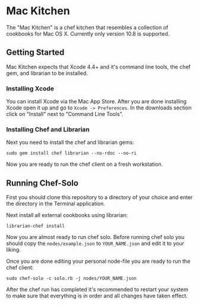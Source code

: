 Mac Kitchen
===========
The "Mac Kitchen" is a chef kitchen that resembles a collection of
cookbooks for Mac OS X. Currently only version 10.8 is supported.

Getting Started
---------------
Mac Kitchen expects that Xcode 4.4+ and it's command line tools, the
chef gem, and librarian to be installed.

### Installing Xcode
You can install Xcode via the Mac App Store. After you are
done installing Xcode open it up and go to `Xcode -> Preferences`.
In the downloads section click on "Install" next to "Command Line Tools". 

### Installing Chef and Librarian
Next you need to install the chef and librarian gems:
```
sudo gem install chef librarian --no-rdoc --no-ri
```
Now you are ready to run the chef client on a fresh workstation.

Running Chef-Solo
-----------------
First you should clone this repository to a directory of your choice and
enter the directory in the Terminal application. 

Next install all external cookbooks using librarian:

```
librarian-chef install
```

Now you are almost ready to run chef solo. Before running chef solo you should 
copy the `nodes/example.json` to `YOUR_NAME.json` and edit it to your liking.

Once you are done editing your personal node-file you are ready to run
the chef client:

```
sudo chef-solo -c solo.rb -j nodes/YOUR_NAME.json
```

After the chef run has completed it's recommended to restart your system
to make sure that everything is in order and all changes have taken
effect.
